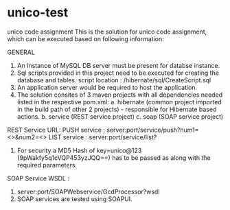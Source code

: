 # unico-test
unico code assignment
This is the solution for unico code assignment, which can be executed based on following information:

GENERAL
1. An Instance of MySQL DB server must be present for databse instance.
2. Sql scripts provided in this project need to be executed for creating the database and tables.
   script location : /hibernate/sql/CreateScript.sql
3. An application server would be required to host the application. 
4. The solution consites of 3 maven projects with all dependencies needed listed in the respective pom.xml:
  a. hibernate (common project imported in the build path of other 2 projects) - responsible for Hibernate based actions.
  b. service (REST service project)
  c. soap (SOAP service project)

REST Service URL:
PUSH service : server:port/service/push?num1=<>&num2=<>
LIST service : server:port/service/list?
1. For security a MD5 Hash of key=unico@123 (9pWakfy5q1cVQP453yzJQQ==) has to be passed as along with the required parameters.

SOAP Service WSDL :
1. server:port/SOAPWebservice/GcdProcessor?wsdl
2. SOAP services are tested using SOAPUI.
